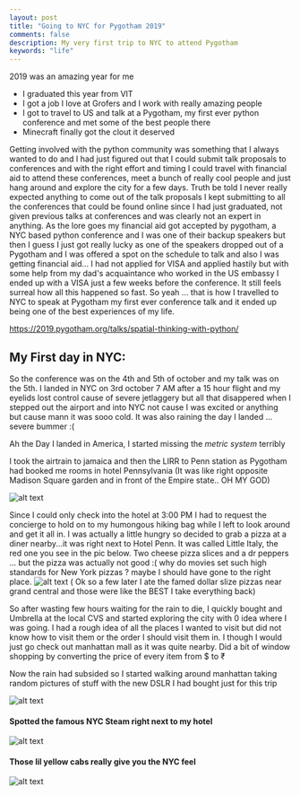 ```yaml
---
layout: post
title: "Going to NYC for Pygotham 2019"
comments: false
description: My very first trip to NYC to attend Pygotham
keywords: "life"
---
```


2019 was an amazing year for me 

- I graduated this year from VIT 
- I got a job I love at Grofers and I work with really amazing people 
- I got to travel to US and talk at a Pygotham, my first ever python conference and met some of the best people there
- Minecraft finally got the clout it deserved


Getting involved with the python community was something that I always wanted to do and I had just figured out that I could submit talk proposals to conferences and with the right effort and timing I could travel with financial aid to attend these conferences, meet a bunch of really cool people and just hang around and explore the city for a few days. Truth be told I never really expected anything to come out of the talk proposals I kept submitting to all the conferences that could be found online since I had just graduated, not given previous talks at conferences and was clearly not an expert in anything. As the lore goes my financial aid got accepted by pygotham, a NYC based python conference and I was one of their backup speakers but then I guess I just got really lucky as one of the speakers dropped out of a Pygotham and I was offered a spot on the schedule to talk and also I was getting financial aid... I had not applied for VISA and applied hastily but with some help from my dad's acquaintance who worked in the US embassy I ended up with a VISA just a few weeks before the conference. It still feels surreal how all this happened so fast. So yeah ... that is how I travelled to NYC to speak at Pygotham my first ever conference talk and it ended up being one of the best experiences of my life.

<https://2019.pygotham.org/talks/spatial-thinking-with-python/>

## My First day in NYC: 

So the conference was on the 4th and 5th of october and my talk was on the 5th. I landed in NYC on 3rd october 7 AM after a 15 hour flight and my eyelids lost control cause of severe jetlaggery but all that disappered when I stepped out the airport and into NYC not cause I was excited or anything but cause mann it was sooo cold. It was also raining the day I landed ... severe bummer :(  

Ah the Day I landed in America, I started missing the *metric system* terribly

I took the airtrain to jamaica and then the LIRR to Penn station as Pygotham had booked me rooms in hotel Pennsylvania (It was like right opposite Madison Square garden and in front of the Empire state.. OH MY GOD)

![alt text](../../data/penn.png)


Since I could only check into the hotel at 3:00 PM I had to request the concierge to hold on to my humongous hiking bag while I left to look around and get it all in. I was actually a little hungry so decided to grab a pizza at a diner nearby...it was right next to Hotel Penn. It was called Little Italy, the red one you see in the pic below. Two cheese pizza slices and a dr peppers ... but the pizza was actually not good :( why do movies set such high standards for New York pizzas ? maybe I should have gone to the right place.
![alt text](../../data/penn_1.png)
( Ok so a few later I ate the famed dollar slize pizzas near grand central and those were like the BEST I take everything back)

So after wasting few hours waiting for the rain to die, I quickly bought and Umbrella at the local CVS and started exploring the city with 0 idea where I was going. I had a rough idea of all the places I wanted to visit but did not know how to visit them or the order I should visit them in. I though I would just go check out manhattan mall as it was quite nearby. Did a bit of window shopping by converting the price of every item from $ to ₹

Now the rain had subsided so I started walking around manhattan taking random pictures of stuff with the new DSLR I had bought just for this trip 

![alt text](../../data/penn_2.png)

####  Spotted the famous NYC Steam right next to my hotel

![alt text](../../data/penn_3.png)

#### Those lil yellow cabs really give you the NYC feel 

![alt text](../../data/nyc_1_1.png)


 

